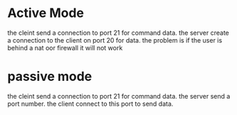 # Active Mode

the cleint send a connection to port 21 for command data.
the server create a connection to the client on port 20 for data.
the problem is if the user is behind a nat oor firewall it will not work

# passive mode

the cleint send a connection to port 21 for command data.
the server send a port number.
the client connect to this port to send data.